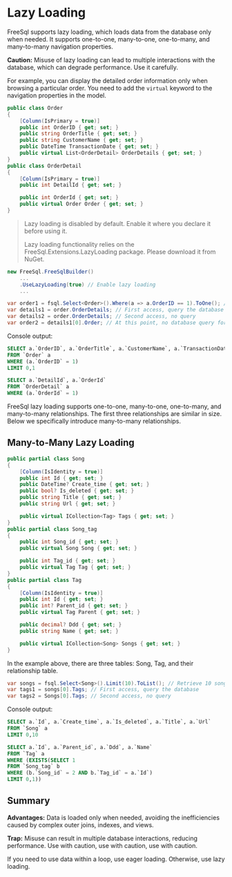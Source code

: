 # Lazy Loading

FreeSql supports lazy loading, which loads data from the database only when needed. It supports one-to-one, many-to-one, one-to-many, and many-to-many navigation properties.

**Caution:** Misuse of lazy loading can lead to multiple interactions with the database, which can degrade performance. Use it carefully.

For example, you can display the detailed order information only when browsing a particular order. You need to add the `virtual` keyword to the navigation properties in the model.

```csharp
public class Order
{
    [Column(IsPrimary = true)]
    public int OrderID { get; set; }
    public string OrderTitle { get; set; }
    public string CustomerName { get; set; }
    public DateTime TransactionDate { get; set; }
    public virtual List<OrderDetail> OrderDetails { get; set; }
}
public class OrderDetail
{
    [Column(IsPrimary = true)]
    public int DetailId { get; set; }

    public int OrderId { get; set; }
    public virtual Order Order { get; set; }
}
```

> Lazy loading is disabled by default. Enable it where you declare it before using it.
>
> Lazy loading functionality relies on the FreeSql.Extensions.LazyLoading package. Please download it from NuGet.

```csharp
new FreeSql.FreeSqlBuilder()
    ...
    .UseLazyLoading(true) // Enable lazy loading
    ...

var order1 = fsql.Select<Order>().Where(a => a.OrderID == 1).ToOne(); // Query the order table
var details1 = order.OrderDetails; // First access, query the database
var details2 = order.OrderDetails; // Second access, no query
var order2 = details1[0].Order; // At this point, no database query for Order, because OrderDetails is already populated
```

Console output:

```sql
SELECT a.`OrderID`, a.`OrderTitle`, a.`CustomerName`, a.`TransactionDate`
FROM `Order` a
WHERE (a.`OrderID` = 1)
LIMIT 0,1

SELECT a.`DetailId`, a.`OrderId`
FROM `OrderDetail` a
WHERE (a.`OrderId` = 1)
```

FreeSql lazy loading supports one-to-one, many-to-one, one-to-many, and many-to-many relationships. The first three relationships are similar in size. Below we specifically introduce many-to-many relationships.

## Many-to-Many Lazy Loading

```csharp
public partial class Song
{
    [Column(IsIdentity = true)]
    public int Id { get; set; }
    public DateTime? Create_time { get; set; }
    public bool? Is_deleted { get; set; }
    public string Title { get; set; }
    public string Url { get; set; }

    public virtual ICollection<Tag> Tags { get; set; }
}
public partial class Song_tag
{
    public int Song_id { get; set; }
    public virtual Song Song { get; set; }

    public int Tag_id { get; set; }
    public virtual Tag Tag { get; set; }
}
public partial class Tag
{
    [Column(IsIdentity = true)]
    public int Id { get; set; }
    public int? Parent_id { get; set; }
    public virtual Tag Parent { get; set; }

    public decimal? Ddd { get; set; }
    public string Name { get; set; }

    public virtual ICollection<Song> Songs { get; set; }
}
```

In the example above, there are three tables: Song, Tag, and their relationship table.

```csharp
var songs = fsql.Select<Song>().Limit(10).ToList(); // Retrieve 10 songs
var tags1 = songs[0].Tags; // First access, query the database
var tags2 = Songs[0].Tags; // Second access, no query
```

Console output:

```sql
SELECT a.`Id`, a.`Create_time`, a.`Is_deleted`, a.`Title`, a.`Url`
FROM `Song` a
LIMIT 0,10

SELECT a.`Id`, a.`Parent_id`, a.`Ddd`, a.`Name`
FROM `Tag` a
WHERE (EXISTS(SELECT 1
FROM `Song_tag` b
WHERE (b.`Song_id` = 2 AND b.`Tag_id` = a.`Id`)
LIMIT 0,1))
```

## Summary

**Advantages:** Data is loaded only when needed, avoiding the inefficiencies caused by complex outer joins, indexes, and views.

**Trap:** Misuse can result in multiple database interactions, reducing performance. Use with caution, use with caution, use with caution.

If you need to use data within a loop, use eager loading. Otherwise, use lazy loading.
